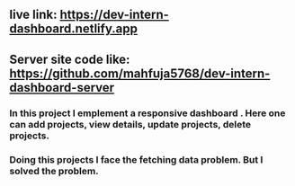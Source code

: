 ## live link: https://dev-intern-dashboard.netlify.app
## Server site code like: https://github.com/mahfuja5768/dev-intern-dashboard-server

### In this project I emplement a responsive dashboard . Here one can add projects, view details, update projects, delete projects.
### Doing this projects I face the fetching data problem. But I solved the problem.
